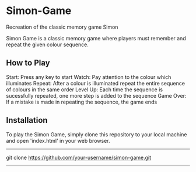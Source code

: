 # Simon-Game
Recreation of the classic memory game Simon

Simon Game is a classic memory game where players must remember and repeat the given colour sequence.

## How to Play
Start: Press any key to start
Watch: Pay attention to the colour which illuminates
Repeat: After a colour is illuminated repeat the entire sequence of colours in the same order
Level Up: Each time the sequence is sucessfully repeated, one more step is added to the sequence
Game Over: If a mistake is made in repeating the sequence, the game ends


## Installation
To play the Simon Game, simply clone this repository to your local machine and open 'index.html' in your web browser.

***
git clone https://github.com/your-username/simon-game.git
***
